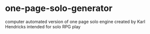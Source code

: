 # one-page-solo-generator
computer automated version of one page solo engine created by Karl Hendricks intended for solo RPG play
